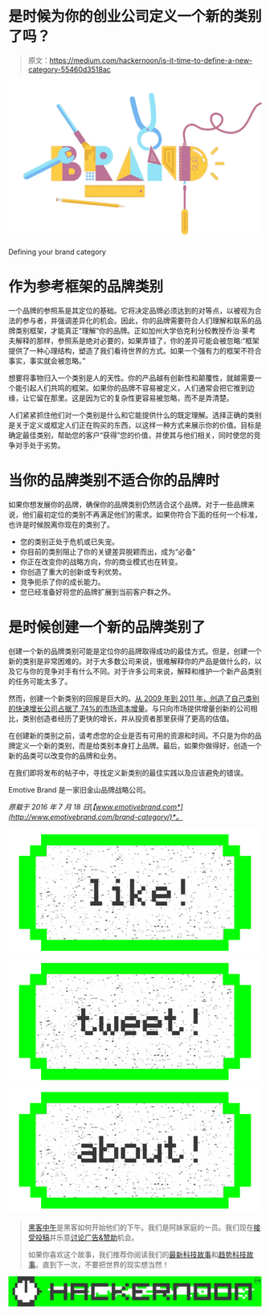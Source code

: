 # 是时候为你的创业公司定义一个新的类别了吗？

> 原文：<https://medium.com/hackernoon/is-it-time-to-define-a-new-category-55460d3518ac>

![](img/7def9f5a667b6a674eeee93255ded079.png)

Defining your brand category

# 作为参考框架的品牌类别

一个品牌的参照系是其定位的基础。它将决定品牌必须达到的对等点，以被视为合法的参与者，并强调差异化的机会。因此，你的品牌需要符合人们理解和联系的品牌类别框架，才能真正“理解”你的品牌。正如加州大学伯克利分校教授乔治·莱考夫解释的那样，参照系是绝对必要的，如果弄错了，你的差异可能会被忽略:“框架提供了一种心理结构，塑造了我们看待世界的方式。如果一个强有力的框架不符合事实，事实就会被忽略。”

想要将事物归入一个类别是人的天性。你的产品越有创新性和颠覆性，就越需要一个能引起人们共鸣的框架。如果你的品牌不容易被定义，人们通常会把它推到边缘，让它留在那里。这是因为它的复杂性更容易被忽略，而不是弄清楚。

人们紧紧抓住他们对一个类别是什么和它能提供什么的既定理解。选择正确的类别是关于定义或框定人们正在购买的东西，以这样一种方式来展示你的价值。目标是确定最佳类别，帮助您的客户“获得”您的价值，并使其与他们相关，同时使您的竞争对手处于劣势。

# 当你的品牌类别不适合你的品牌时

如果你想发展你的品牌，确保你的品牌类别仍然适合这个品牌。对于一些品牌来说，他们最初定位的类别不再满足他们的需求。如果你符合下面的任何一个标准，也许是时候脱离你现在的类别了。

*   您的类别正处于危机或已失宠。
*   你目前的类别阻止了你的关键差异脱颖而出，成为“必备”
*   你正在改变你的战略方向，你的商业模式也在转变。
*   你创造了重大的创新或专利优势。
*   竞争扼杀了你的成长能力。
*   您已经准备好将您的品牌扩展到当前客户群之外。

# 是时候创建一个新的品牌类别了

创建一个新的品牌类别可能是定位你的品牌取得成功的最佳方式。但是，创建一个新的类别是非常困难的。对于大多数公司来说，很难解释你的产品是做什么的，以及它与你的竞争对手有什么不同。对于许多公司来说，解释和维护一个新产品类别的任务可能太多了。

然而，创建一个新类别的回报是巨大的。[从 2009 年到 2011 年，创造了自己类别的快速增长公司占据了 74%的市场资本增量](https://hbr.org/2013/03/why-it-pays-to-be-a-category-creator)。与只向市场提供增量创新的公司相比，类别创造者经历了更快的增长，并从投资者那里获得了更高的估值。

在创建新的类别之前，请考虑您的企业是否有可用的资源和时间。不只是为你的品牌定义一个新的类别，而是给类别本身打上品牌。最后，如果你做得好，创造一个新的品类可以改变你的品牌和业务。

在我们即将发布的帖子中，寻找定义新类别的最佳实践以及应该避免的错误。

Emotive Brand 是一家旧金山品牌战略公司。

*原载于 2016 年 7 月 18 日*[*【www.emotivebrand.com*](http://www.emotivebrand.com/brand-category/)*。*

[![](img/50ef4044ecd4e250b5d50f368b775d38.png)](http://bit.ly/HackernoonFB)[![](img/979d9a46439d5aebbdcdca574e21dc81.png)](https://goo.gl/k7XYbx)[![](img/2930ba6bd2c12218fdbbf7e02c8746ff.png)](https://goo.gl/4ofytp)

> [黑客中午](http://bit.ly/Hackernoon)是黑客如何开始他们的下午。我们是阿妹家庭的一员。我们现在[接受投稿](http://bit.ly/hackernoonsubmission)并乐意[讨论广告&赞助](mailto:partners@amipublications.com)机会。
> 
> 如果你喜欢这个故事，我们推荐你阅读我们的[最新科技故事](http://bit.ly/hackernoonlatestt)和[趋势科技故事](https://hackernoon.com/trending)。直到下一次，不要把世界的现实想当然！

[![](img/be0ca55ba73a573dce11effb2ee80d56.png)](https://goo.gl/Ahtev1)